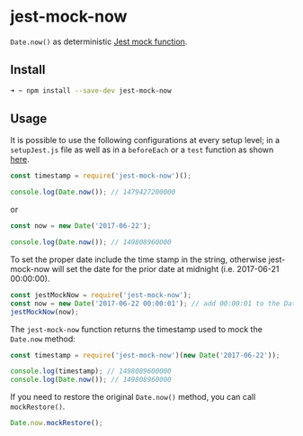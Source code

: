 # jest-mock-now

`Date.now()` as deterministic [Jest mock function](https://facebook.github.io/jest/docs/mock-functions.html).

## Install

```bash
➜ ~ npm install --save-dev jest-mock-now
```

## Usage

It is possible to use the following configurations at every setup level; in a `setupJest.js` file as well as in a `beforeEach` or a `test` function as shown [here](__tests__/index.test.js).

```javascript
const timestamp = require('jest-mock-now')();

console.log(Date.now()); // 1479427200000
```

or

```javascript
const now = new Date('2017-06-22');

console.log(Date.now()); // 149808960000
```
To set the proper date include the time stamp in the string, otherwise jest-mock-now will set the date for the prior date at midnight (i.e. 2017-06-21 00:00:00).

```javascript
const jestMockNow = require('jest-mock-now');
const now = new Date('2017-06-22 00:00:01'); // add 00:00:01 to the Date string parameter
jestMockNow(now);
```

The `jest-mock-now` function returns the timestamp used to mock the `Date.now` method:

```javascript
const timestamp = require('jest-mock-now')(new Date('2017-06-22'));

console.log(timestamp); // 1498089600000
console.log(Date.now()); // 149808960000
```

If you need to restore the original `Date.now()` method, you can call `mockRestore()`.

```javascript
Date.now.mockRestore();
```
